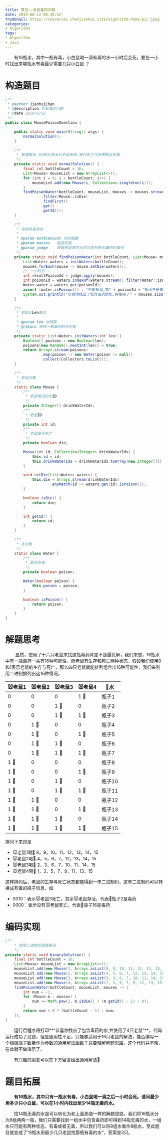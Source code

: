 ```yaml
---
title: 算法——老鼠毒药问题
date: 2019-06-12 08:30:52
thumbnail: https://resources.chenjianhui.site/algorithm-home-pic.jpeg
categories: 
- Algorithm
tags: 
- Algorithm
- Java
---
```


&emsp;&emsp;有16瓶水，其中一瓶有毒，小白鼠喝一滴有毒的水一小时后会死，要在一小时找出来哪瓶水有毒最少需要几只小白鼠 ？

<!-- more -->

# 构造题目

```java
/**
 * @author JianhuiChen
 * @description 老鼠毒药问题
 * @date 2019/6/12
 */
public class MousePoisonQuestion {

    public static void main(String[] args) {
        normalSolution();
    }

    /**
     * 普通解法 16瓶水用16只老鼠来找 哪只死了代表哪瓶水有毒
     */
    private static void normalSolution() {
        final int bottleCount = 16;
        List<Mouse> mouseList = new ArrayList<>();
        for (int i = 0; i < bottleCount; i++) {
            mouseList.add(new Mouse(i, Collections.singleton(i)));
        }
        findPoisonWater(bottleCount, mouseList, mouses -> mouses.stream()
                .filter(Mouse::isDie)
                .findFirst()
                .get()
                .getId());
    }

    /**
     * 寻找有毒的水
     *
     * @param bottleCount 水的瓶数
     * @param mouses   老鼠列表
     * @param judge    根据老鼠喝完水的状态判断出毒药的编号
     */
    private static void findPoisonWater(int bottleCount, List<Mouse> mouses, Function<List<Mouse>, Integer> judge) {
        List<Water> waters = initWaters(bottleCount);
        mouses.forEach(mouse -> mouse.setDie(waters));
        // 一小时后
        int resultPoisonId = judge.apply(mouses);
        int poisonId = waters.indexOf(waters.stream().filter(Water::isPoison).findFirst().get());
        Water water = waters.get(poisonId);
        assert (water.isPoison()) : "判断有误,第" + poisonId + "瓶水不是毒药,正确答案是第" + resultPoisonId + "瓶";
        System.out.println("恭喜你找出了包含毒药的水,共使用了" + mouses.size() + "只老鼠");
    }

    /**
     * 初始化Len瓶水
     *
     * @param len 水瓶数
     * @return 带有一瓶毒药的水列表
     */
    private static List<Water> initWaters(int len) {
        Boolean[] poisons = new Boolean[len];
        poisons[new Random().nextInt(len)] = true;
        return Arrays.stream(poisons)
                .map(poison -> new Water(poison != null))
                .collect(Collectors.toList());
    }

    /**
     * 老鼠对象
     */
    static class Mouse {
        /**
         * 老鼠喝过的水ID
         */
        private Integer[] drinkWaterIds;
        /**
         * 老鼠ID
         */
        private int id;
        /**
         * 老鼠是否死亡
         */
        private boolean die;

        Mouse(int id, Collection<Integer> drinkWaterIds) {
            this.id = id;
            this.drinkWaterIds = drinkWaterIds.toArray(new Integer[]{});
        }

        void setDie(List<Water> waters) {
            this.die = Arrays.stream(drinkWaterIds)
                    .anyMatch(id -> waters.get(id).isPoison());
        }

        boolean isDie() {
            return die;
        }

        int getId() {
            return id;
        }
    }

    /**
     * 水对象
     */
    static class Water {
        /**
         * 是否有毒
         */
        private boolean poison;

        Water(boolean poison) {
            this.poison = poison;
        }

        boolean isPoison() {
            return poison;
        }
    }
}
```
# 解题思考

&emsp;&emsp; 显然，使用了十六只老鼠来找这瓶毒药肯定不是最优解，我们来想，16瓶水中有一瓶毒药一共有16种可能性，而老鼠有生存和死亡两种状态，假设我们使用0和1表示老鼠的生存与死亡，那么四只老鼠就能排列组合出16种可能性，我们来利用二进制排列出这16种情况。

| :mouse:老鼠1 | :mouse:老鼠2 | :mouse:老鼠3 | :mouse:老鼠4 | :beer:水 |
| ------------ | ------------ | ------------ | ------------ | -------- |
| 0            | 0            | 0            | 1 :beer:     | 瓶子1    |
| 0            | 0            | 1 :beer:     | 0            | 瓶子2    |
| 0            | 0            | 1 :beer:     | 1 :beer:     | 瓶子3    |
| 0            | 1 :beer:     | 0            | 0            | 瓶子4    |
| 0            | 1 :beer:     | 0            | 1 :beer:     | 瓶子5    |
| 0            | 1 :beer:     | 1 :beer:     | 0            | 瓶子6    |
| 0            | 1 :beer:     | 1 :beer:     | 1 :beer:     | 瓶子7    |
| 1 :beer:     | 0            | 0            | 0            | 瓶子8    |
| 1 :beer:     | 0            | 0            | 1 :beer:     | 瓶子9    |
| 1 :beer:     | 0            | 1 :beer:     | 0            | 瓶子10   |
| 1 :beer:     | 0            | 1 :beer:     | 1 :beer:     | 瓶子11   |
| 1 :beer:     | 1 :beer:     | 0            | 0            | 瓶子12   |
| 1 :beer:     | 1 :beer:      | 0            | 1 :beer:     | 瓶子13   |
| 1 :beer:     | 1 :beer:     | 1 :beer:     | 0            | 瓶子14   |
| 1 :beer:     | 1 :beer:     | 1 :beer:     | 1 :beer:     | 瓶子15   |

排列下来即是

* :mouse:老鼠1喝:beer: 8，9，10，11，12，13，14，15
* :mouse:老鼠2喝:beer: 4，5，6，7，12，13，14，15
* :mouse:老鼠3喝:beer: 2，3，6，7，10，11，14，15
* :mouse:老鼠4喝:beer: 1，3，5，7，9，11，13，15

这样排列后，老鼠的生存与死亡状态都能得到一串二进制码，这串二进制码可以转换成有毒的瓶子信息，如

* 0010：表示:mouse:老鼠3死亡，其余:mouse:老鼠存活，代表:beer:瓶子2是毒药
* 0000：表示没有:mouse:老鼠死亡，代表:beer:瓶子16是毒药

# 编码实现

```java
/**
    * 使用二进制的思路解法
    */
private static void binarySolution() {
    final int bottleCount = 16;
    List<Mouse> mouseList = new ArrayList<>();
    mouseList.add(new Mouse(1, Arrays.asList(8, 9, 10, 11, 12, 13, 14, 15)));
    mouseList.add(new Mouse(2, Arrays.asList(4, 5, 6, 7, 12, 13, 14, 15)));
    mouseList.add(new Mouse(3, Arrays.asList(2, 3, 6, 7, 10, 11, 14, 15)));
    mouseList.add(new Mouse(4, Arrays.asList(1, 3, 5, 7, 9, 11, 13, 15)));
    findPoisonWater(bottleCount, mouseList, mouses -> {
        int num = -1;
        for (Mouse m : mouses) {
            num += Math.pow(2, m.isDie() ? (m.getId() - 1) : 0);
        }
        return num < 0 ? (bottleCount - 1) : num;
    });
}
```
&emsp;&emsp;运行后程序将打印**“恭喜你找出了包含毒药的水,共使用了4只老鼠”**，代码运行成功了没错，但是通用性不足，只能够适用于16只老鼠的解法，能否编写一个根据瓶子数量作为参数的通用解法函数？只要理解解题思路，这个代码并不难，在此就不做演示了。

&emsp;&emsp;有兴趣的朋友可以在下方留言给出通用解法:dog:

# 题目拓展

&emsp;&emsp;**有16瓶水，其中只有一瓶水有毒，小白鼠喝一滴之后一小时会死。请问最少用多少只小白鼠，可以在1小时内找出至少14瓶无毒的水。**

&emsp;&emsp;找14瓶无毒的水是可以转化为和上面那道一样的解题思路，我们将16瓶水分为8组两两一瓶，我们只需要找到一组水中包含毒药即可得到14瓶无毒的水，一组水只可能有两种状态，有毒或者无毒，所以我们可以将8组水看作8瓶水，至此题目就变成了“8瓶水用最少几只老鼠找那瓶有毒的水”，答案是3只。